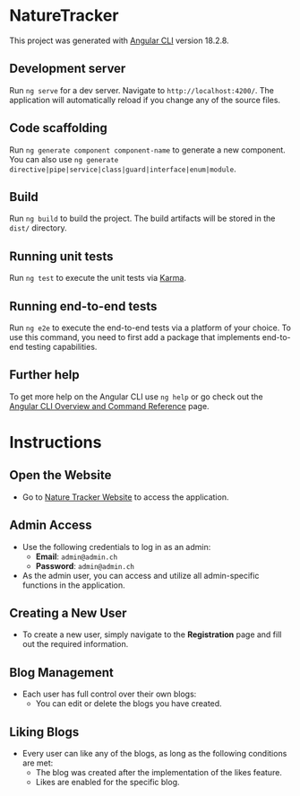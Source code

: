 # NatureTracker

This project was generated with [Angular CLI](https://github.com/angular/angular-cli) version 18.2.8.

## Development server

Run `ng serve` for a dev server. Navigate to `http://localhost:4200/`. The application will automatically reload if you change any of the source files.

## Code scaffolding

Run `ng generate component component-name` to generate a new component. You can also use `ng generate directive|pipe|service|class|guard|interface|enum|module`.

## Build

Run `ng build` to build the project. The build artifacts will be stored in the `dist/` directory.

## Running unit tests

Run `ng test` to execute the unit tests via [Karma](https://karma-runner.github.io).

## Running end-to-end tests

Run `ng e2e` to execute the end-to-end tests via a platform of your choice. To use this command, you need to first add a package that implements end-to-end testing capabilities.

## Further help

To get more help on the Angular CLI use `ng help` or go check out the [Angular CLI Overview and Command Reference](https://angular.dev/tools/cli) page.


 # Instructions

 ## Open the Website
  - Go to [Nature Tracker Website](https://salmon-grass-091c45003.5.azurestaticapps.net/) to access the application.
 
 ## Admin Access
 - Use the following credentials to log in as an admin:
   - **Email**: `admin@admin.ch`
   - **Password**: `admin@admin.ch`
 - As the admin user, you can access and utilize all admin-specific functions in the application.

 ## Creating a New User
 - To create a new user, simply navigate to the **Registration** page and fill out the required information.

 ## Blog Management
 - Each user has full control over their own blogs:
   - You can edit or delete the blogs you have created.

 ## Liking Blogs
 - Every user can like any of the blogs, as long as the following conditions are met:
   - The blog was created after the implementation of the likes feature.
   - Likes are enabled for the specific blog.